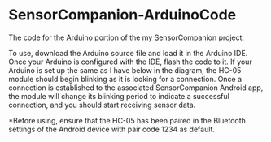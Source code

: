 # SensorCompanion-ArduinoCode
The code for the Arduino portion of the my SensorCompanion project.

To use, download the Arduino source file and load it in the Arduino IDE. Once your Arduino is configured with the IDE, flash the code to it. If your Arduino is set up the same as I have below in the diagram, the HC-05 module should begin blinking as it is looking for a connection. Once a connection is established to the associated SensorCompanion Android app, the module will change its blinking period to indicate a successful connection, and you should start receiving sensor data.

*Before using, ensure that the HC-05 has been paired in the Bluetooth settings of the Android device with pair code 1234 as default.
